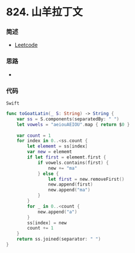 # 824. 山羊拉丁文

### 简述

- [Leetcode](https://leetcode-cn.com/problems/goat-latin/)

### 思路

- 

### 代码

`Swift`

```swift
func toGoatLatin(_ S: String) -> String {
    var ss = S.components(separatedBy: " ")
    let vowels = "aeiouAEIOU".map { return $0 }
    
    var count = 1
    for index in 0..<ss.count {
        let elememt = ss[index]
        var new = elememt
        if let first = elememt.first {
            if vowels.contains(first) {
                new += "ma"
            } else {
                let first = new.removeFirst()
                new.append(first)
                new.append("ma")
            }
        }
        for _ in 0..<count {
            new.append("a")
        }
        ss[index] = new
        count += 1
    }
    return ss.joined(separator: " ")
}

```